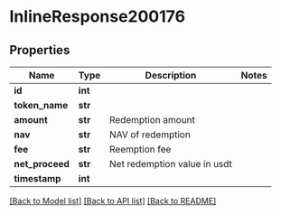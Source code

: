 # InlineResponse200176

## Properties
Name | Type | Description | Notes
------------ | ------------- | ------------- | -------------
**id** | **int** |  | 
**token_name** | **str** |  | 
**amount** | **str** | Redemption amount | 
**nav** | **str** | NAV of redemption | 
**fee** | **str** | Reemption fee | 
**net_proceed** | **str** | Net redemption value in usdt | 
**timestamp** | **int** |  | 

[[Back to Model list]](../README.md#documentation-for-models) [[Back to API list]](../README.md#documentation-for-api-endpoints) [[Back to README]](../README.md)

